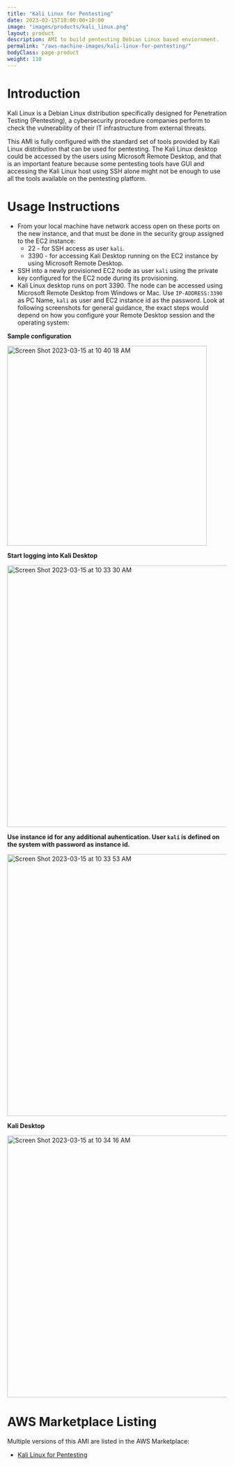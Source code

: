 ```yaml
---
title: "Kali Linux for Pentesting"
date: 2023-03-15T10:00:00+10:00
image: "images/products/kali_linux.png"
layout: product
description: AMI to build pentesting Debian Linux based enviornment.
permalink: "/aws-machine-images/kali-linux-for-pentesting/"
bodyClass: page-product
weight: 110
---
```


# Introduction

Kali Linux is a Debian Linux distribution specifically designed for Penetration Testing (Pentesting), a cybersecurity procedure companies perform to check the vulnerability of their IT infrastructure from external threats. 

This AMI is fully configured with the standard set of tools provided by Kali Linux distribution that can be used for pentesting. The Kali Linux desktop could be accessed by the users using Microsoft Remote Desktop, and that is an important feature because some pentesting tools have GUI and accessing the Kali Linux host using SSH alone might not be enough to use all the tools available on the pentesting platform.

# Usage Instructions

* From your local machine have network access open on these ports on the new instance, and that must be done in the security group assigned to the EC2 instance:
   * 22 - for SSH access as user `kali`.
   * 3390 - for accessing Kali Desktop running on the EC2 instance by using Microsoft Remote Desktop.
*  SSH into a newly provisioned EC2 node as user `kali` using the private key configured for the EC2 node during its provisioning.
*  Kali Linux desktop runs on port 3390. The node can be accessed using Microsoft Remote Desktop from Windows or Mac. Use `IP-ADDRESS:3390` as PC Name,  `kali` as user and EC2 instance id as the password. Look at following screenshots for general guidance, the exact steps would depend on how you configure your Remote Desktop session and the operating system:

**Sample configuration**

<img width="458" alt="Screen Shot 2023-03-15 at 10 40 18 AM" src="https://user-images.githubusercontent.com/15665531/225396549-fbcd87e3-d387-45e3-99db-f00c31992d10.png">

**Start logging into Kali Desktop**

<img width="600" alt="Screen Shot 2023-03-15 at 10 33 30 AM" src="https://user-images.githubusercontent.com/15665531/225395793-6611b5c5-09a3-46af-acbc-16204bef525b.png">

**Use instance id for any additional auhentication. User `kali` is defined on the system with password as instance id.**

<img width="600" alt="Screen Shot 2023-03-15 at 10 33 53 AM" src="https://user-images.githubusercontent.com/15665531/225395894-7c9cc77e-b66a-480c-8761-d30540bd202c.png">

**Kali Desktop**

<img width="600" alt="Screen Shot 2023-03-15 at 10 34 16 AM" src="https://user-images.githubusercontent.com/15665531/225395939-64477e8d-41ad-4d95-9635-67732bac0c21.png">


# AWS Marketplace Listing

Multiple versions of this AMI are listed in the AWS Marketplace:

*   [Kali Linux for Pentesting](https://aws.amazon.com/marketplace/pp/prodview-bb4l6z4sgv7oi)

